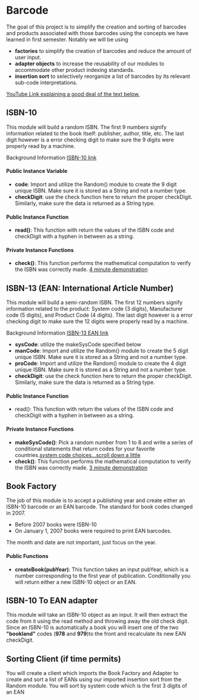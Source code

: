 # Barcode

The goal of this project is to simplify the creation and sorting of barcodes and products associated with those barcodes using the concepts we have learned in first semester.  Notably we will be using

  -  **factories** to simplify the creation of barcodes and reduce the amount of user input.
  -  **adapter objects** to increase the reusability of our modules to accommodate other product indexing standards.
  -  **insertion sort** to selectively reorganize a list of barcodes by its relevant sub-code interpretations.

[YouTube Link explaining a good deal of the text below.](http://coming.soon.html)
## ISBN-10

This module will build a random ISBN.  The first 9 numbers signify information related to the book itself: publisher, author, title, etc.  The last digit however is a error checking digit to make sure the 9 digits were properly read by a machine.

Background Information [ISBN-10 link](https://isbn-information.com/the-10-digit-isbn.html)

#### Public Instance Variable
  -  **code**:  Import and utilize the Random() module to create the 9 digit unique ISBN.  Make sure it is stored as a String and not a number type.
  -  **checkDigit**:  use the check function here to return the proper checkDigit.  Similarly, make sure the data is returned as a String type.

#### Public Instance Function
  -  **read()**:  This function with return the values of the ISBN code and checkDigit with a hyphen in between as a string.

#### Private Instance Functions
-  **check()**:  This function performs the mathematical computation to verify the ISBN was correctly made.
[4 minute demonstration](https://youtu.be/5qcrDnJg-98)


## ISBN-13 (EAN: International Article Number)
This module will build a semi-random ISBN.  The first 12 numbers signify information related to the product: System code (3 digits), Manufacturer code (5 digits), and Product Code (4 digits).  The last digit however is a error checking digit to make sure the 12 digits were properly read by a machine.

Background Information [ISBN-13 EAN link](https://isbn-information.com/the-13-digit-isbn.html)

-  **sysCode**:  utilize the makeSysCode specified below
-  **manCode**:  Import and utilize the Random() module to create the 5 digit unique ISBN.  Make sure it is stored as a String and not a number type.
-  **proCode**:  Import and utilize the Random() module to create the 4 digit unique ISBN.  Make sure it is stored as a String and not a number type.
-  **checkDigit**:  use the check function here to return the proper checkDigit.  Similarly, make sure the data is returned as a String type.

#### Public Instance Function
-  read():  This function with return the values of the ISBN code and checkDigit with a hyphen in between as a string.

#### Private Instance Functions
-  **makeSysCode()**:  Pick a random number from 1 to 8 and write a series of conditional statements that return codes for your favorite countries.[system code choices...scroll down a little](http://www.barcodeisland.com/ean13.phtml)
-  **check()**:  This function performs the mathematical computation to verify the ISBN was correctly made.
[3 minute demonstration](https://youtu.be/WstjjL5CPqk)

## Book Factory
The job of this module is to accept a publishing year and create either an ISBN-10 barcode or an EAN barcode.  The standard for book codes changed in 2007.
  -  Before 2007 books were ISBN-10
  -  On January 1, 2007 books were required to print EAN barcodes.

The month and date are not important, just focus on the year.

#### Public Functions
  -  **createBook(pubYear)**:  This function takes an input pubYear, which is a number corresponding to the first year of publication.  Conditionally you will return either a new ISBN-10 object or an EAN.


## ISBN-10 To EAN adapter
This module will take an ISBN-10 object as an input.  It will then extract the code from it using the read method and throwing away the old check digit.  Since an ISBN-10 is automatically a book you will insert one of the two **"bookland"** codes (**978** and **979**)to the front and recalculate its new EAN checkDigit.

## Sorting Client (if time permits)
You will create a client which imports the Book Factory and Adapter to create and sort a list of EANs using our imported insertion sort from the Random module.  You will sort by system code which is the first 3 digits of an EAN
